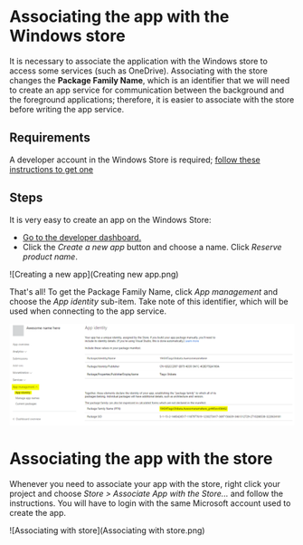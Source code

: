 ---
---
# Associating the app with the Windows store

It is necessary to associate the application with the Windows store to access some services (such as OneDrive). Associating with the store changes the **Package Family Name**, which is an identifier that we will need to create an app service for communication between the background and the foreground applications; therefore, it is easier to associate with the store before writing the app service.

## Requirements

A developer account in the Windows Store is required; [follow these instructions to get one](https://docs.microsoft.com/en-us/windows/uwp/publish/opening-a-developer-account)

## Steps

It is very easy to create an app on the Windows Store:
* [Go to the developer dashboard.](https://developer.microsoft.com/en-us/dashboard)
* Click the *Create a new app* button and choose a name. Click *Reserve product name*.

![Creating a new app](Creating new app.png)

That's all! To get the Package Family Name, click *App management* and choose the *App identity* sub-item. Take note of this identifier, which will be used when connecting to the app service.

![Package Family Name](PFN.png)

# Associating the app with the store

Whenever you need to associate your app with the store, right click your project and choose *Store > Associate App with the Store...* and follow the instructions. You will have to login with the same Microsoft account used to create the app.

![Associating with store](Associating with store.png)
